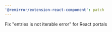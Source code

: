 ```yaml
---
'@remirror/extension-react-component': patch
---
```


Fix "entries is not iterable error" for React portals
